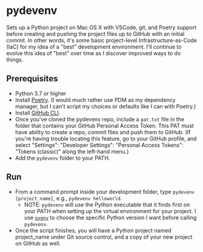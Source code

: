 # pydevenv
Sets up a Python project on Mac OS X with VSCode, git, and Poetry support before creating and pushing the project files up to GitHub with an initial commit. In other words, it's some basic project-level Infrastructure-as-Code (IaC) for my idea of a "best" development environment. I'll continue to evolve this idea of "best" over time as I discover improved ways to do things.

## Prerequisites
* Python 3.7 or higher
* Install [Poetry](https://python-poetry.org). (I would much rather use PDM as my dependency manager, but I can't script my choices or defaults like I can with Poetry.) 
* Install [GitHub CLI](https://cli.github.com). 
* Once you've cloned the pydevenv repo, include a `pat.txt` file in the folder that contains your GitHub Personal Access Token. This PAT must have ability to create a repo, commit files and push them to GitHub. (If you're having trouble locating this feature, go to your GitHub profile, and select "Settings": "Developer Settings": "Personal Access Tokens": "Tokens (classic)" along the left-hand menu.)
* Add the `pydevenv` folder to your PATH.

## Run 
* From a command prompt inside your development folder, type `pydevenv [project_name]`, e.g., `pydevenv helloworld`.
  - NOTE: `pydevenv` will use the Python executable that it finds first on your PATH when setting up the virtual environment for your project. I use [`pyenv`](https://github.com/pyenv/pyenv) to choose the specific Python version I want before calling `pydevenv`. 
* Once the script finishes, you will have a Python project named project_name under Git source control, and a copy of your new project on GitHub as well.
